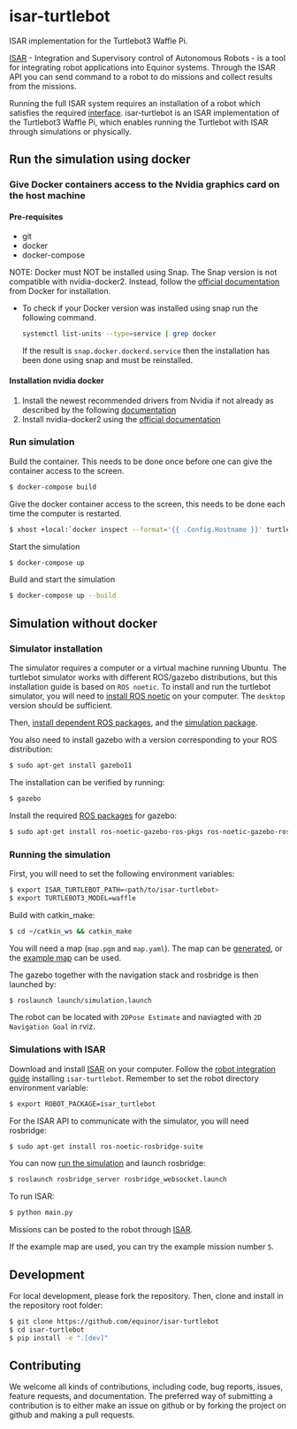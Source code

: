 # isar-turtlebot
ISAR implementation for the Turtlebot3 Waffle Pi.

[ISAR](https://github.com/equinor/isar) - Integration and Supervisory control of Autonomous Robots - is a tool for integrating robot applications into Equinor systems. Through the ISAR API you can send command to a robot to do missions and collect results from the missions.

Running the full ISAR system requires an installation of a robot which satisfies the required [interface](https://github.com/equinor/isar/blob/main/src/robot_interface/robot_interface.py). isar-turtlebot is an ISAR implementation of the Turtlebot3 Waffle Pi, which enables running the Turtlebot with ISAR through simulations or physically.

## Run the simulation using docker

### Give Docker containers access to the Nvidia graphics card on the host machine

#### Pre-requisites
- git
- docker
- docker-compose

NOTE: Docker must NOT be installed using Snap. The Snap version is not compatible with nvidia-docker2. Instead, follow the [official documentation](https://docs.docker.com/engine/install/ubuntu/) from Docker for installation. 

- To check if your Docker version was installed using snap run the following command.
	```sh
	systemctl list-units --type=service | grep docker
	```
	If the result is `snap.docker.dockerd.service` then the installation has been done using snap and must be reinstalled.

#### Installation nvidia docker
1. Install the newest recommended drivers from Nvidia if not already as described by the following [documentation](https://linuxconfig.org/how-to-install-the-nvidia-drivers-on-ubuntu-20-04-focal-fossa-linux)
2. Install nvidia-docker2 using the [official documentation](https://docs.nvidia.com/datacenter/cloud-native/container-toolkit/install-guide.html)

### Run simulation

Build the container. This needs to be done once before one can give the container access to the screen.
```bash
$ docker-compose build
```

Give the docker container access to the screen, this needs to be done each time the computer is restarted.
```bash
$ xhost +local:`docker inspect --format='{{ .Config.Hostname }}' turtle_sim`
```

Start the simulation
```bash
$ docker-compose up
```

Build and start the simulation
```bash
$ docker-compose up --build
```

## Simulation without docker

### Simulator installation

The simulator requires a computer or a virtual machine running Ubuntu. The turtlebot simulator works with different ROS/gazebo distributions, but this installation guide is based on `ROS noetic`. To install and run the turtlebot simulator, you will need to [install ROS noetic](http://wiki.ros.org/noetic/Installation/Ubuntu) on your computer. The `desktop` version should be sufficient.


Then, [install dependent ROS packages](https://emanual.robotis.com/docs/en/platform/turtlebot3/quick-start/), and the [simulation package](https://emanual.robotis.com/docs/en/platform/turtlebot3/simulation/).

You also need to install gazebo with a version corresponding to your ROS distribution:

```bash
$ sudo apt-get install gazebo11
```
The installation can be verified by running:
```bash
$ gazebo
```

Install the required [ROS packages](
https://gazebosim.org/tutorials?tut=ros_installing&cat=connect_ros) for gazebo:

```bash
$ sudo apt-get install ros-noetic-gazebo-ros-pkgs ros-noetic-gazebo-ros-control
```

### Running the simulation

First, you will need to set the following environment variables:

```bash
$ export ISAR_TURTLEBOT_PATH=<path/to/isar-turtlebot>
$ export TURTLEBOT3_MODEL=waffle
```

Build with catkin_make:
```bash
$ cd ~/catkin_ws && catkin_make
```

You will need a map (`map.pgm` and `map.yaml`). The map can be [generated](https://emanual.robotis.com/docs/en/platform/turtlebot3/slam_simulation), or the [example map](https://github.com/equinor/isar-turtlebot/tree/main/maps) can be used. 

The gazebo together with the navigation stack and rosbridge is then launched by:

```bash
$ roslaunch launch/simulation.launch
```

The robot  can be located with `2DPose Estimate` and naviagted with `2D Navigation Goal` in rviz. 

### Simulations with ISAR

Download and install [ISAR](github.com/equinor/isar) on your computer. Follow the [robot integration guide](https://github.com/equinor/isar#robot-integration) installing `isar-turtlebot`. Remember to set the robot directory environment variable:

```bash
$ export ROBOT_PACKAGE=isar_turtlebot
```

For the ISAR API to communicate with the simulator, you will need rosbridge:

```bash
$ sudo apt-get install ros-noetic-rosbridge-suite
```

You can now [run the simulation](#running-the-simulation) and launch rosbridge:

```bash
$ roslaunch rosbridge_server rosbridge_websocket.launch
```

To run ISAR:

```bash
$ python main.py
```

Missions can be posted to the robot through [ISAR](https://github.com/equinor/isar#running-a-robot-mission).

If the example map are used, you can try the example mission number `5`.

## Development

For local development, please fork the repository. Then, clone and install in the repository root folder:

```bash
$ git clone https://github.com/equinor/isar-turtlebot
$ cd isar-turtlebot
$ pip install -e ".[dev]"
```

## Contributing
We welcome all kinds of contributions, including code, bug reports, issues, feature requests, and documentation. The preferred way of submitting a contribution is to either make an issue on github or by forking the project on github and making a pull requests.
